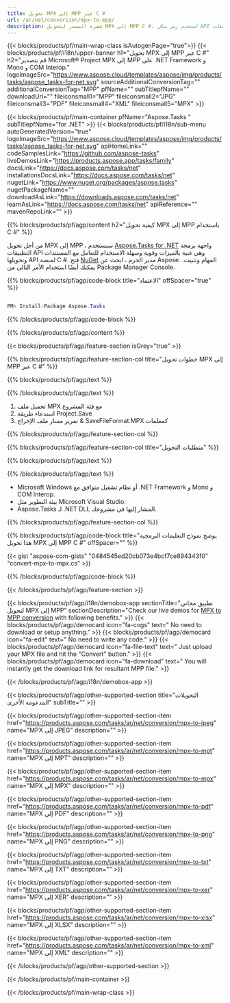 ```yaml
---
title: تحويل MPX إلى MPP عبر C # 
url: /ar/net/conversion/mpx-to-mpp/ 
description: شفرة المصدر لتحويل MPX إلى MPP C #. استخدم رمز مثال API لملفات MPX الدفعية لتحويل MPP داخل VB.NET Asp.NET أو أي تطبيق قائم على .NET.
---
```


{{< blocks/products/pf/main-wrap-class isAutogenPage="true">}}
{{< blocks/products/pf/i18n/upper-banner h1="تحويل MPX إلى MPP عبر C #" h2="قم بتصدير Microsoft® Project MPX إلى MPP على .NET Framework و Mono و COM Interop." logoImageSrc="https://www.aspose.cloud/templates/aspose/img/products/tasks/aspose_tasks-for-net.svg" sourceAdditionalConversionTag="" additionalConversionTag="MPP" pfName="" subTitlepfName="" downloadUrl="" fileiconsmall1="MPP" fileiconsmall2="JPG" fileiconsmall3="PDF" fileiconsmall4="XML" fileiconsmall5="MPX" >}}

{{< blocks/products/pf/main-container pfName="Aspose.Tasks " subTitlepfName="for .NET" >}}
{{< blocks/products/pf/i18n/sub-menu autoGeneratedVersion="true" logoImageSrc="https://www.aspose.cloud/templates/aspose/img/products/tasks/aspose_tasks-for-net.svg" apiHomeLink="" codeSamplesLink="https://github.com/aspose-tasks" liveDemosLink="https://products.aspose.app/tasks/family" docsLink="https://docs.aspose.com/tasks/net" installationsDocsLink="https://docs.aspose.com/tasks/net" nugetLink="https://www.nuget.org/packages/aspose.tasks" nugetPackageName="" downloadAsLink="https://downloads.aspose.com/tasks/net" learnAsLink="https://docs.aspose.com/tasks/net" apiReference="" mavenRepoLink="" >}}

{{% blocks/products/pf/agp/content h2="كيفية تحويل MPX إلى MPP باستخدام C #" %}}

من أجل تحويل MPX إلى MPP ، سنستخدم
 [Aspose.Tasks for .NET](https://products.aspose.com/tasks/net)
 واجهة برمجة التطبيقات API وهي غنية بالميزات وقوية وسهلة الاستخدام للتعامل مع المستندات وتحويلها API لمنصة C #. فتح
 [NuGet](https://www.nuget.org/packages/aspose.tasks)
 مدير الحزم ، ابحث عن
 Aspose. المهام
 وتثبيت. يمكنك أيضًا استخدام الأمر التالي من Package Manager Console.

{{% blocks/products/pf/agp/code-block title="الاعتماد" offSpacer="true" %}}

```cs

PM> Install-Package Aspose.Tasks

```

{{% /blocks/products/pf/agp/code-block %}}

{{% /blocks/products/pf/agp/content %}}

{{< blocks/products/pf/agp/feature-section isGrey="true" >}}

{{% blocks/products/pf/agp/feature-section-col title="خطوات تحويل MPX إلى MPP عبر C #" %}}

{{% blocks/products/pf/agp/text %}}

{{% /blocks/products/pf/agp/text %}}

1. تحميل ملف MPX مع فئة المشروع
1. استدعاء طريقة Project.Save
1. تمرير مسار ملف الإخراج & SaveFileFormat.MPX كمعلمات

{{% /blocks/products/pf/agp/feature-section-col %}}

{{% blocks/products/pf/agp/feature-section-col title="متطلبات التحويل" %}}

{{% blocks/products/pf/agp/text %}}

{{% /blocks/products/pf/agp/text %}}

- Microsoft Windows أو نظام تشغيل متوافق مع .NET Framework و Mono و COM Interop.
- بيئة التطوير مثل Microsoft Visual Studio.
- Aspose.Tasks لـ .NET DLL المشار إليها في مشروعك.

{{% /blocks/products/pf/agp/feature-section-col %}}

{{% blocks/products/pf/agp/code-block title="يوضح نموذج التعليمات البرمجية هذا تحويل MPX إلى MPP C #" offSpacer="" %}}

{{< gist "aspose-com-gists" "0484545ed20cb073e4bcf7ce894343f0" "convert-mpx-to-mpx.cs" >}}

{{% /blocks/products/pf/agp/code-block %}}

{{< /blocks/products/pf/agp/feature-section >}}

<!-- aboutfile Starts -->

{{< blocks/products/pf/agp/i18n/demobox-app sectionTitle="تطبيق مجاني لتحويل MPX إلى MPP" sectionDescription="Check our live demos for [MPX to MPP conversion](https://products.aspose.app/tasks/conversion/mpx-to-mpp) with following benefits." >}}
        {{< blocks/products/pf/agp/democard icon="fa-cogs" text=" No need to download or setup anything." >}}
        {{< blocks/products/pf/agp/democard icon="fa-edit" text=" No need to write any code." >}}
        {{< blocks/products/pf/agp/democard icon="fa-file-text" text=" Just upload your MPX file and hit the \"Convert\" button." >}}
        {{< blocks/products/pf/agp/democard icon="fa-download" text=" You will instantly get the download link for resultant MPP file." >}}

{{< /blocks/products/pf/agp/i18n/demobox-app >}}

<!-- aboutfile Ends -->

{{< blocks/products/pf/agp/other-supported-section title="التحويلات المدعومة الأخرى" subTitle="" >}}

{{< blocks/products/pf/agp/other-supported-section-item href="https://products.aspose.com/tasks/ar/net/conversion/mpx-to-jpeg" name="MPX إلى JPEG" description="" >}}

{{< blocks/products/pf/agp/other-supported-section-item href="https://products.aspose.com/tasks/ar/net/conversion/mpx-to-mpt" name="MPX إلى MPT" description="" >}}

{{< blocks/products/pf/agp/other-supported-section-item href="https://products.aspose.com/tasks/ar/net/conversion/mpx-to-mpx" name="MPX إلى MPX" description="" >}}

{{< blocks/products/pf/agp/other-supported-section-item href="https://products.aspose.com/tasks/ar/net/conversion/mpx-to-pdf" name="MPX إلى PDF" description="" >}}

{{< blocks/products/pf/agp/other-supported-section-item href="https://products.aspose.com/tasks/ar/net/conversion/mpx-to-png" name="MPX إلى PNG" description="" >}}

{{< blocks/products/pf/agp/other-supported-section-item href="https://products.aspose.com/tasks/ar/net/conversion/mpx-to-txt" name="MPX إلى TXT" description="" >}}

{{< blocks/products/pf/agp/other-supported-section-item href="https://products.aspose.com/tasks/ar/net/conversion/mpx-to-xer" name="MPX إلى XER" description="" >}}

{{< blocks/products/pf/agp/other-supported-section-item href="https://products.aspose.com/tasks/ar/net/conversion/mpx-to-xlsx" name="MPX إلى XLSX" description="" >}}

{{< blocks/products/pf/agp/other-supported-section-item href="https://products.aspose.com/tasks/ar/net/conversion/mpx-to-xml" name="MPX إلى XML" description="" >}}



{{< /blocks/products/pf/agp/other-supported-section >}}

{{< /blocks/products/pf/main-container >}}
    
{{< /blocks/products/pf/main-wrap-class >}}